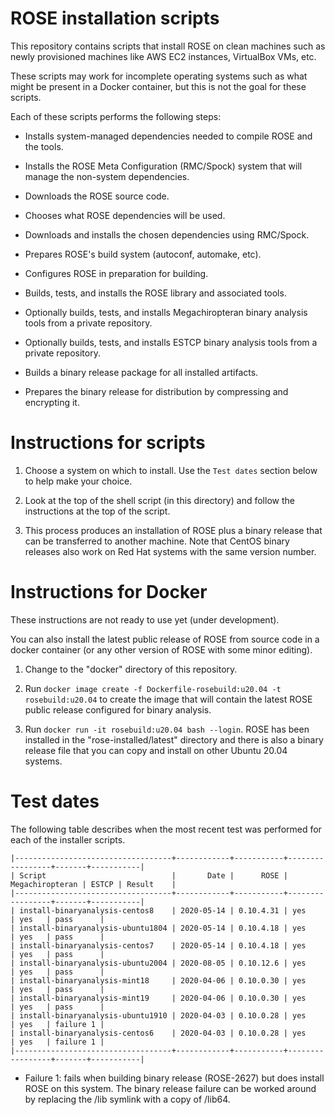 # ROSE installation scripts

This repository contains scripts that install ROSE on clean machines
such as newly provisioned machines like AWS EC2 instances, VirtualBox
VMs, etc.

These scripts may work for incomplete operating systems such as what
might be present in a Docker container, but this is not the goal for
these scripts.

Each of these scripts performs the following steps:

* Installs system-managed dependencies needed to compile ROSE and the
  tools.
  
* Installs the ROSE Meta Configuration (RMC/Spock) system that will
  manage the non-system dependencies.
  
* Downloads the ROSE source code.

* Chooses what ROSE dependencies will be used.

* Downloads and installs the chosen dependencies using RMC/Spock.

* Prepares ROSE's build system (autoconf, automake, etc).

* Configures ROSE in preparation for building.

* Builds, tests, and installs the ROSE library and associated tools.

* Optionally builds, tests, and installs Megachiropteran binary
  analysis tools from a private repository.
  
* Optionally builds, tests, and installs ESTCP binary analysis tools
  from a private repository.
  
* Builds a binary release package for all installed artifacts.

* Prepares the binary release for distribution by compressing and
  encrypting it.
  
# Instructions for scripts

1. Choose a system on which to install. Use the `Test dates` section
   below to help make your choice.

2. Look at the top of the shell script (in this directory) and follow
   the instructions at the top of the script.

3. This process produces an installation of ROSE plus a binary release
   that can be transferred to another machine.  Note that CentOS
   binary releases also work on Red Hat systems with the same version
   number.
   
# Instructions for Docker

These instructions are not ready to use yet (under development).

You can also install the latest public release of ROSE from source
code in a docker container (or any other version of ROSE with some
minor editing).

1. Change to the "docker" directory of this repository.

2. Run `docker image create -f Dockerfile-rosebuild:u20.04 -t
   rosebuild:u20.04` to create the image that will contain the latest
   ROSE public release configured for binary analysis.
   
3. Run `docker run -it rosebuild:u20.04 bash --login`. ROSE has been
   installed in the "rose-installed/latest" directory and there is
   also a binary release file that you can copy and install on other
   Ubuntu 20.04 systems.
   

# Test dates

The following table describes when the most recent test was performed
for each of the installer scripts.

    |-----------------------------------+------------+-----------+-----------------+-------+-----------|
    | Script                            |       Date |      ROSE | Megachiropteran | ESTCP | Result    |
    |-----------------------------------+------------+-----------+-----------------+-------+-----------|
    | install-binaryanalysis-centos8    | 2020-05-14 | 0.10.4.31 | yes             | yes   | pass      |
    | install-binaryanalysis-ubuntu1804 | 2020-05-14 | 0.10.4.18 | yes             | yes   | pass      |
    | install-binaryanalysis-centos7    | 2020-05-14 | 0.10.4.18 | yes             | yes   | pass      |
    | install-binaryanalysis-ubuntu2004 | 2020-08-05 | 0.10.12.6 | yes             | yes   | pass      |
    | install-binaryanalysis-mint18     | 2020-04-06 | 0.10.0.30 | yes             | yes   | pass      |
    | install-binaryanalysis-mint19     | 2020-04-06 | 0.10.0.30 | yes             | yes   | pass      |
    | install-binaryanalysis-ubuntu1910 | 2020-04-03 | 0.10.0.28 | yes             | yes   | failure 1 |
    | install-binaryanalysis-centos6    | 2020-04-03 | 0.10.0.28 | yes             | yes   | failure 1 |
    |-----------------------------------+------------+-----------+-----------------+-------+-----------|

* Failure 1: fails when building binary release (ROSE-2627) but does
  install ROSE on this system.  The binary release failure can be
  worked around by replacing the /lib symlink with a copy of /lib64.
